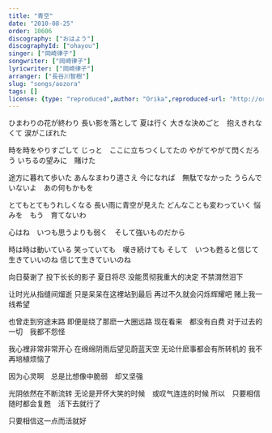 ```yaml
---
title: "青空"
date: "2010-08-25"
order: 10606
discography: ["おはよう"]
discographyId: ["ohayou"]
singer: ["岡崎律子"]
songwriter: ["岡崎律子"]
lyricwriter: ["岡崎律子"]
arranger: ["長谷川智樹"]
slug: "songs/aozora"
tags: []
license: {type: "reproduced",author: "Orika",reproduced-url: "http://orikamushi.myweb.hinet.net/",reproduced-website: "織歌蟲網站"}
---
```


ひまわりの花が終わり 
長い影を落として 
夏は行く 
大きな決めごと　抱えきれなくて 
涙がこぼれた 

時を時をやりすごして 
じっと　ここに立ちつくしてたの 
やがてやがて閃くだろう 
いちるの望みに　賭けた 

途方に暮れて歩いた 
あんなまわり道さえ 
今になれば　無駄でなかった 
うらんでいないよ　あの何もかもを 

とてもとてもうれしくなる 
長い雨に青空が見えた 
どんなことも変わっていく 
悩みを　もう　育てないわ 

心はね　いつも思うよりも弱く　そして強いものだから 

時は時は動いている 
笑っていても　嘆き続けても 
そして　いつも甦ると信じて生きていいのね 
信じて生きていいのね

向日葵谢了 
投下长长的影子 
夏日将尽 
没能贯彻我重大的决定 
不禁潸然泪下 

让时光从指缝间熘逝 
只是呆呆在这裡站到最后
再过不久就会闪烁辉耀吧 
赌上我一线希望 

也曾走到穷途末路 
即便是绕了那麽一大圈远路 
现在看来　都没有白费 
对于过去的一切　我都不怨怪 

我心裡非常非常开心 
在绵绵阴雨后望见蔚蓝天空 
无论什麽事都会有所转机的 
我不再培植烦恼了 

因为心灵啊　总是比想像中脆弱　却又坚强 

光阴依然在不断流转 
无论是开怀大笑的时候　或叹气连连的时候 
所以　只要相信随时都会复甦　活下去就行了 

只要相信这一点而活就好
